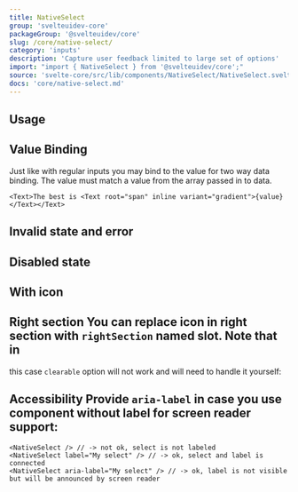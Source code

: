 ```yaml
---
title: NativeSelect
group: 'svelteuidev-core'
packageGroup: '@svelteuidev/core'
slug: /core/native-select/
category: 'inputs'
description: 'Capture user feedback limited to large set of options'
import: "import { NativeSelect } from '@svelteuidev/core';"
source: 'svelte-core/src/lib/components/NativeSelect/NativeSelect.svelte'
docs: 'core/native-select.md'
---
```


<script>
	import { NativeSelect, Text } from '@svelteuidev/core';
	import { StarFilled, ChevronDown } from 'radix-icons-svelte';
	import { Heading, Preview } from 'components';

	let value = 'Svelte';

	const nativeSelect = `
    <script>
        import { NativeSelect } from '@svelteuidev/core'
    <\/script>

	<NativeSelect
		data={['Svelte', 'Vue', 'Angular', 'React']}
		placeholder="Pick one"
		label="Select your favorite framework/library"
		description="This is anonymous"
		required
	\/>
    `;
	const nativeSelectValue = `
    <script>
        import { NativeSelect } from '@svelteuidev/core'
    <\/script>

	<NativeSelect
		data={['Svelte', 'React', 'Vue', 'Angular']}
		bind:value
		override={{ select: { padding: 0 } }}
		label="What is the best framework?"
	\/>

	<Text>The best is <Text root="span" inline variant="gradient">{value}<\/Text><\/Text>
    `;
	const nativeSelectInvalid = `
    <script>
        import { NativeSelect } from '@svelteuidev/core'
    <\/script>

	<NativeSelect
		data={['Svelte', 'Vue', 'Angular', 'React']}
		placeholder="Pick one"
		label="Select your favorite framework/library"
		error
	\/>
	<NativeSelect
		data={['Svelte', 'Vue', 'Angular', 'React']}
		placeholder="Pick one"
		label="Select your favorite framework/library"
		error="Pick at least one item"
	\/>
    `;
	const nativeSelectDisabled = `
    <script>
        import { NativeSelect } from '@svelteuidev/core'
    <\/script>

	<NativeSelect data={['Svelte', 'Vue', 'Angular', 'React']} label="Disabled select" disabled \/>
    `;
	const nativeSelectWithIcon = `
    <script>
        import { NativeSelect } from '@svelteuidev/core'
    <\/script>

	<NativeSelect
		data={['Svelte', 'Vue', 'Angular', 'React']}
		label="Pick the best"
		icon={StarFilled}
		override={{ '.withIcon': { pl: '40px !important' } }}
	\/>
    `;
	const nativeSelectRight = `
    <script>
        import { NativeSelect } from '@svelteuidev/core'
    <\/script>

	<NativeSelect
		data={['Svelte', 'Vue', 'Angular', 'React']}
		label="Select your favorite framework/library"
		rightSection={ChevronDown}
	\/>
    `;
</script>

<Heading />

## Usage

<Preview cols={1} width={90} code={nativeSelect}>
	<NativeSelect
		data={['Svelte', 'Vue', 'Angular', 'React']}
		placeholder="Pick one"
		label="Select your favorite framework/library"
		description="This is anonymous"
		required
	/>
</Preview>

## Value Binding

Just like with regular inputs you may bind to the value for two way data binding. The value must match a value from the array passed in to data.

<Preview cols={1} width={90} code={nativeSelectValue}>
	<NativeSelect
		data={['Svelte', 'React', 'Vue', 'Angular']}
		bind:value
		override={{ select: { padding: 0 } }}
		label="What is the best framework?"
	/>

	<Text>The best is <Text root="span" inline variant="gradient">{value}</Text></Text>
</Preview>

## Invalid state and error

<Preview cols={1} width={90} code={nativeSelectInvalid}>
	<NativeSelect
		data={['Svelte', 'Vue', 'Angular', 'React']}
		placeholder="Pick one"
		label="Select your favorite framework/library"
		error
	/>
	<NativeSelect
		data={['Svelte', 'Vue', 'Angular', 'React']}
		placeholder="Pick one"
		label="Select your favorite framework/library"
		error="Pick at least one item"
	/>
</Preview>

## Disabled state

<Preview cols={1} width={90} code={nativeSelectDisabled}>
	<NativeSelect data={['Svelte', 'Vue', 'Angular', 'React']} label="Disabled select" disabled />
</Preview>

## With icon

<Preview cols={1} width={90} code={nativeSelectWithIcon}>
	<NativeSelect
		data={['Svelte', 'Vue', 'Angular', 'React']}
		label="Pick the best"
		icon={StarFilled}
		override={{ '.withIcon': { pl: '40px !important' } }}
	/>
</Preview>

## Right section You can replace icon in right section with `rightSection` named slot. Note that in
this case `clearable` option will not work and will need to handle it yourself:

<Preview cols={1} width={90} code={nativeSelectRight}>
	<NativeSelect
		data={['Svelte', 'Vue', 'Angular', 'React']}
		label="Select your favorite framework/library"
		rightSection={ChevronDown}
	/>
</Preview>

## Accessibility Provide `aria-label` in case you use component without label for screen reader support: 

```svelte
<NativeSelect /> // -> not ok, select is not labeled
<NativeSelect label="My select" /> // -> ok, select and label is connected
<NativeSelect aria-label="My select" /> // -> ok, label is not visible but will be announced by screen reader 
```
